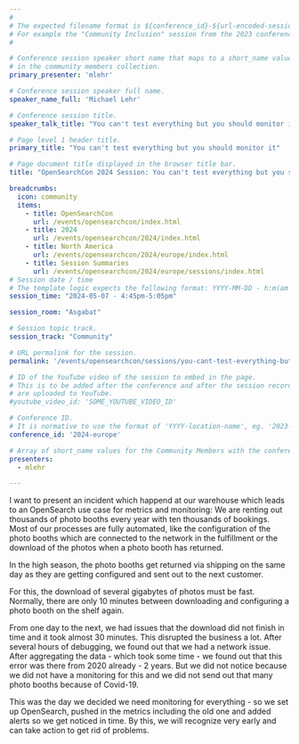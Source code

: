 ```yaml
---
#
# The expected filename format is ${conference_id}-${url-encoded-session-title}.md
# For example the "Community Inclusion" session from the 2023 conference in North America the title is "2023-europe-community-inclusion.html"
#

# Conference session speaker short name that maps to a short_name value
# in the community members collection.
primary_presenter: 'mlehr'

# Conference session speaker full name.
speaker_name_full: 'Michael Lehr'

# Conference session title.
speaker_talk_title: "You can't test everything but you should monitor it"

# Page level 1 header title.
primary_title: "You can't test everything but you should monitor it"

# Page document title displayed in the browser title bar.
title: "OpenSearchCon 2024 Session: You can't test everything but you should monitor it"

breadcrumbs:
  icon: community
  items:
    - title: OpenSearchCon
      url: /events/opensearchcon/index.html
    - title: 2024
      url: /events/opensearchcon/2024/index.html
    - title: North America
      url: /events/opensearchcon/2024/europe/index.html
    - title: Session Summaries
      url: /events/opensearchcon/2024/europe/sessions/index.html
# Session date / time
# The template logic expects the following format: YYYY-MM-DD - h:m(am|pm)-(h:m(am|pm))
session_time: "2024-05-07 - 4:45pm-5:05pm"

session_room: "Asgabat"

# Session topic track.
session_track: "Community"

# URL permalink for the session.
permalink: '/events/opensearchcon/sessions/you-cant-test-everything-but-you-should-monitor-it.html'

# ID of the YouTube video of the session to embed in the page.
# This is to be added after the conference and after the session recordings
# are uploaded to YouTube.
#youtube_video_id: 'SOME_YOUTUBE_VIDEO_ID'

# Conference ID.
# It is normative to use the format of 'YYYY-location-name', eg. '2023-europe'.
conference_id: '2024-europe'

# Array of short_name values for the Community Members with the conference_speaker persona whom are presenting the session. This includes the primary_speaker indicated above and any other presenters (if any).
presenters:
  - mlehr

---
```

I want to present an incident which happend at our warehouse which leads to an OpenSearch use case for metrics and monitoring:
We are renting out thousands of photo booths every year with ten thousands of bookings. Most of our processes are fully automated, like the configuration of the photo booths which are connected to the network in the fulfillment or the download of the photos when a photo booth has returned.

In the high season, the photo booths get returned via shipping on the same day as they are getting configured and sent out to the next customer.

For this, the download of several gigabytes of photos must be fast. Normally, there are only 10 minutes between downloading and configuring a photo booth on the shelf again.

From one day to the next, we had issues that the download did not finish in time and it took almost 30 minutes. This disrupted the business a lot. After several hours of debugging, we found out that we had a network issue. After aggregating the data - which took some time - we found out that this error was there from 2020 already - 2 years. But we did not notice because we did not have a monitoring for this and we did not send out that many photo booths because of Covid-19.

This was the day we decided we need monitoring for everything - so we set up OpenSearch, pushed in the metrics including the old one and added alerts so we get noticed in time. By this, we will recognize very early and can take action to get rid of problems.